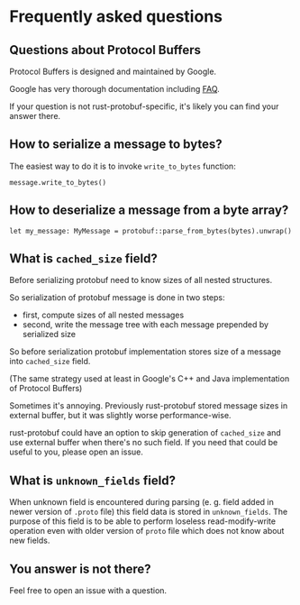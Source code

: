 # Frequently asked questions

## Questions about Protocol Buffers

Protocol Buffers is designed and maintained by Google.

Google has very thorough documentation including [FAQ](https://developers.google.com/protocol-buffers/docs/faq).

If your question is not rust-protobuf-specific, it's likely you can find your answer there.

## How to serialize a message to bytes?

The easiest way to do it is to invoke `write_to_bytes` function:

```
message.write_to_bytes()
```

## How to deserialize a message from a byte array?

```
let my_message: MyMessage = protobuf::parse_from_bytes(bytes).unwrap()
```

## What is `cached_size` field?

Before serializing protobuf need to know sizes of all nested structures.

So serialization of protobuf message is done in two steps:
* first, compute sizes of all nested messages
* second, write the message tree with each message prepended by serialized size

So before serialization protobuf implementation stores size of a message into `cached_size` field.

(The same strategy used at least in Google's C++ and Java implementation of Protocol Buffers)

Sometimes it's annoying. Previously rust-protobuf stored message sizes in external buffer,
but it was slightly worse performance-wise.

rust-protobuf could have an option to skip generation of `cached_size`
and use external buffer when there's no such field. If you need that could be useful to you,
please open an issue.

## What is `unknown_fields` field?

When unknown field is encountered during parsing (e. g. field added in newer version of `.proto` file)
this field data is stored in `unknown_fields`.
The purpose of this field is to be able to perform loseless read-modify-write operation
even with older version of `proto` file which does not know about new fields.

## You answer is not there?

Feel free to open an issue with a question.

